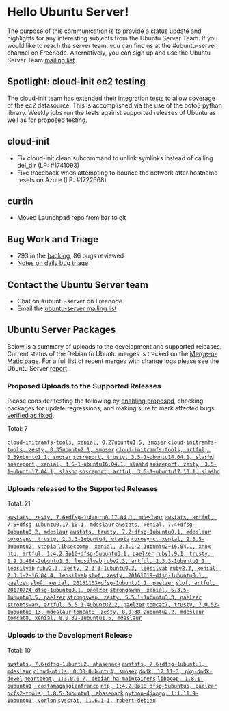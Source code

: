 # Hello Ubuntu Server!
The purpose of this communication is to provide a status update and highlights for any interesting subjects from the Ubuntu Server Team. If you would like to reach the server team, you can find us at the #ubuntu-server channel on Freenode. Alternatively, you can sign up and use the Ubuntu Server Team [mailing list](https://lists.ubuntu.com/mailman/listinfo/ubuntu-server).

## Spotlight: cloud-init ec2 testing
The cloud-init team has extended their integration tests to allow coverage of the ec2 datasource. This is accomplished via the use of the boto3 python library. Weekly jobs run the tests against supported releases of Ubuntu as well as for proposed testing.

## cloud-init
- Fix cloud-init clean subcommand to unlink symlinks instead of calling del_dir (LP: #1741093)
- Fixe traceback when attempting to bounce the network after hostname resets on Azure (LP: #1722668)

## curtin
- Moved Launchpad repo from bzr to git

## Bug Work and Triage
- 293 in the [backlog](https://bugs.launchpad.net/~ubuntu-server/+subscribedbugs), 86 bugs reviewed
- [Notes on daily bug triage](https://wiki.ubuntu.com/ServerTeam/KnowledgeBase#Bug_Triage)

## Contact the Ubuntu Server team
- Chat on #ubuntu-server on Freenode
- Email the [ubuntu-server mailing list](https://lists.ubuntu.com/mailman/listinfo/ubuntu-server)

## Ubuntu Server Packages
Below is a summary of uploads to the development and supported releases. Current status of the Debian to Ubuntu merges is tracked on the [Merge-o-Matic page](https://merges.ubuntu.com/main.html). For a full list of recent merges with change logs please see the Ubuntu Server [report](http://reqorts.qa.ubuntu.com/reports/ubuntu-server/merges.html).

### Proposed Uploads to the Supported Releases
Please consider testing the following by [enabling proposed](https://wiki.ubuntu.com/Testing/EnableProposed), checking packages for update regressions, and making sure to mark affected bugs [verified as fixed](https://wiki.ubuntu.com/StableReleaseUpdates#Verification).

Total: 7

[`cloud-initramfs-tools, xenial, 0.27ubuntu1.5, smoser`](https://launchpad.net/ubuntu/+source/cloud-initramfs-tools/0.27ubuntu1.5)
[`cloud-initramfs-tools, zesty, 0.35ubuntu2.1, smoser`](https://launchpad.net/ubuntu/+source/cloud-initramfs-tools/0.35ubuntu2.1)
[`cloud-initramfs-tools, artful, 0.39ubuntu1.1, smoser`](https://launchpad.net/ubuntu/+source/cloud-initramfs-tools/0.39ubuntu1.1)
[`sosreport, trusty, 3.5-1~ubuntu14.04.1, slashd`](https://launchpad.net/ubuntu/+source/sosreport/3.5-1~ubuntu14.04.1)
[`sosreport, xenial, 3.5-1~ubuntu16.04.1, slashd`](https://launchpad.net/ubuntu/+source/sosreport/3.5-1~ubuntu16.04.1)
[`sosreport, zesty, 3.5-1~ubuntu17.04.1, slashd`](https://launchpad.net/ubuntu/+source/sosreport/3.5-1~ubuntu17.04.1)
[`sosreport, artful, 3.5-1~ubuntu17.10.1, slashd`](https://launchpad.net/ubuntu/+source/sosreport/3.5-1~ubuntu17.10.1)

### Uploads released to the Supported Releases
Total: 21

[`awstats, zesty, 7.6+dfsg-1ubuntu0.17.04.1, mdeslaur`](https://launchpad.net/ubuntu/+source/awstats/7.6+dfsg-1ubuntu0.17.04.1)
[`awstats, artful, 7.6+dfsg-1ubuntu0.17.10.1, mdeslaur`](https://launchpad.net/ubuntu/+source/awstats/7.6+dfsg-1ubuntu0.17.10.1)
[`awstats, xenial, 7.4+dfsg-1ubuntu0.2, mdeslaur`](https://launchpad.net/ubuntu/+source/awstats/7.4+dfsg-1ubuntu0.2)
[`awstats, trusty, 7.2+dfsg-1ubuntu0.1, mdeslaur`](https://launchpad.net/ubuntu/+source/awstats/7.2+dfsg-1ubuntu0.1)
[`corosync, trusty, 2.3.3-1ubuntu4, vtapia`](https://launchpad.net/ubuntu/+source/corosync/2.3.3-1ubuntu4)
[`corosync, xenial, 2.3.5-3ubuntu2, vtapia`](https://launchpad.net/ubuntu/+source/corosync/2.3.5-3ubuntu2)
[`libseccomp, xenial, 2.3.1-2.1ubuntu2~16.04.1, xnox`](https://launchpad.net/ubuntu/+source/libseccomp/2.3.1-2.1ubuntu2~16.04.1)
[`ntp, artful, 1:4.2.8p10+dfsg-5ubuntu3.1, paelzer`](https://launchpad.net/ubuntu/+source/ntp/1:4.2.8p10+dfsg-5ubuntu3.1)
[`ruby1.9.1, trusty, 1.9.3.484-2ubuntu1.6, leosilvab`](https://launchpad.net/ubuntu/+source/ruby1.9.1/1.9.3.484-2ubuntu1.6)
[`ruby2.3, artful, 2.3.3-1ubuntu1.1, leosilvab`](https://launchpad.net/ubuntu/+source/ruby2.3/2.3.3-1ubuntu1.1)
[`ruby2.3, zesty, 2.3.3-1ubuntu0.3, leosilvab`](https://launchpad.net/ubuntu/+source/ruby2.3/2.3.3-1ubuntu0.3)
[`ruby2.3, xenial, 2.3.1-2~16.04.4, leosilvab`](https://launchpad.net/ubuntu/+source/ruby2.3/2.3.1-2~16.04.4)
[`slof, zesty, 20161019+dfsg-1ubuntu0.1, paelzer`](https://launchpad.net/ubuntu/+source/slof/20161019+dfsg-1ubuntu0.1)
[`slof, xenial, 20151103+dfsg-1ubuntu1.1, paelzer`](https://launchpad.net/ubuntu/+source/slof/20151103+dfsg-1ubuntu1.1)
[`slof, artful, 20170724+dfsg-1ubuntu0.1, paelzer`](https://launchpad.net/ubuntu/+source/slof/20170724+dfsg-1ubuntu0.1)
[`strongswan, xenial, 5.3.5-1ubuntu3.5, paelzer`](https://launchpad.net/ubuntu/+source/strongswan/5.3.5-1ubuntu3.5)
[`strongswan, zesty, 5.5.1-1ubuntu3.3, paelzer`](https://launchpad.net/ubuntu/+source/strongswan/5.5.1-1ubuntu3.3)
[`strongswan, artful, 5.5.1-4ubuntu2.2, paelzer`](https://launchpad.net/ubuntu/+source/strongswan/5.5.1-4ubuntu2.2)
[`tomcat7, trusty, 7.0.52-1ubuntu0.13, mdeslaur`](https://launchpad.net/ubuntu/+source/tomcat7/7.0.52-1ubuntu0.13)
[`tomcat8, zesty, 8.0.38-2ubuntu2.2, mdeslaur`](https://launchpad.net/ubuntu/+source/tomcat8/8.0.38-2ubuntu2.2)
[`tomcat8, xenial, 8.0.32-1ubuntu1.5, mdeslaur`](https://launchpad.net/ubuntu/+source/tomcat8/8.0.32-1ubuntu1.5)

### Uploads to the Development Release
Total: 10

[`awstats, 7.6+dfsg-1ubuntu2, ahasenack`](https://launchpad.net/ubuntu/+source/awstats/7.6+dfsg-1ubuntu2)
[`awstats, 7.6+dfsg-1ubuntu1, mdeslaur`](https://launchpad.net/ubuntu/+source/awstats/7.6+dfsg-1ubuntu1)
[`cloud-utils, 0.30-0ubuntu3, smoser`](https://launchpad.net/ubuntu/+source/cloud-utils/0.30-0ubuntu3)
[`dpdk, 17.11-3, pkg-dpdk-devel`](https://launchpad.net/ubuntu/+source/dpdk/17.11-3)
[`heartbeat, 1:3.0.6-7, debian-ha-maintainers`](https://launchpad.net/ubuntu/+source/heartbeat/1:3.0.6-7)
[`libpcap, 1.8.1-6ubuntu1, costamagnagianfranco`](https://launchpad.net/ubuntu/+source/libpcap/1.8.1-6ubuntu1)
[`ntp, 1:4.2.8p10+dfsg-5ubuntu5, paelzer`](https://launchpad.net/ubuntu/+source/ntp/1:4.2.8p10+dfsg-5ubuntu5)
[`ocfs2-tools, 1.8.5-3ubuntu1, ahasenack`](https://launchpad.net/ubuntu/+source/ocfs2-tools/1.8.5-3ubuntu1)
[`python-django, 1:1.11.9-1ubuntu1, vorlon`](https://launchpad.net/ubuntu/+source/python-django/1:1.11.9-1ubuntu1)
[`sysstat, 11.6.1-1, robert-debian`](https://launchpad.net/ubuntu/+source/sysstat/11.6.1-1)
